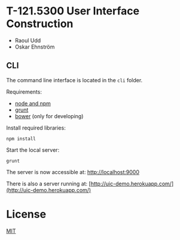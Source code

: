 # T-121.5300 User Interface Construction

* Raoul Udd
* Oskar Ehnström

## CLI

The command line interface is located in the `cli` folder.

Requirements:
* [node and npm](http://nodejs.org/download/)
* [grunt](http://gruntjs.com/)
* [bower](http://bower.io/) (only for developing)

Install required libraries:
```
npm install
```

Start the local server:
```
grunt
```

The server is now accessible at: [http://localhost:9000](http://localhost:9000)

There is also a server running at: [http://uic-demo.herokuapp.com/](http://uic-demo.herokuapp.com/)

# License

[MIT](http://opensource.org/licenses/MIT)